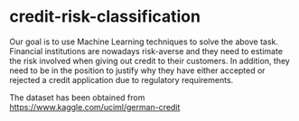 # credit-risk-classification
 
Our goal is to use Machine Learning techniques to solve the above task. Financial institutions are nowadays risk-averse and they need to estimate the risk involved when giving out credit to their customers. In addition, they need to be in the position to justify why they have either accepted or rejected a credit application due to regulatory requirements.

The dataset has been obtained from https://www.kaggle.com/uciml/german-credit
